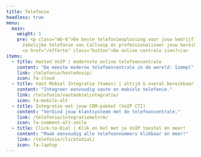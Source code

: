 ```yaml
---
title: Telefonie
headless: true
menu:
  main:
    weight: 1
    pre: <p class="mb-6">De beste telefonieoplossing voor jouw bedrijf? Kies voor de
      zakelijke telefonie van Callvoip én professionaliseer jouw bereikbaarheid.</p>
      <a href="/offerte" class="button">De online centrale zien?</a>
items:
  - title: Hosted VoIP | modernste online telefooncentrale
    content: "De meeste moderne telefooncentrale in de wereld: Simmpl"
    link: /telefonie/hostedvoip/
    icon: fa-cloud
  - title: Vast Mobiel Integratie (Vamos) | altijd & overal bereikbaar
    content: "Integreer eenvoudig vaste en mobiele telefonie."
    link: /telefonie/vastmobielintegratie/
    icon: fa-mobile-alt
  - title: Integratie met jouw CRM-pakket (VoIP CTI)
    content: "Verbind jouw klantsysteem met de telefooncentrale."
    link: /telefonie/integratiemetcrm/
    icon: fa-comment-alt-smile
  - title: Click-to-Dial | Klik en bel met je VoIP toestel én meer!
    content: "Maak eenvoudig alle telefoonnummers klikbaar én meer!"
    link: /telefonie/clicktodial/
    icon: fa-laptop
---
```


